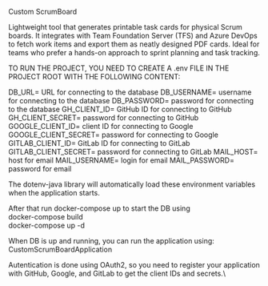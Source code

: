 Custom ScrumBoard

Lightweight tool that generates printable task cards for physical Scrum boards. It integrates with Team Foundation Server (TFS) and Azure DevOps to fetch work items and export them as neatly designed PDF cards. Ideal for teams who prefer a hands-on approach to sprint planning and task tracking.

TO RUN THE PROJECT, YOU NEED TO CREATE A .env FILE IN THE PROJECT ROOT WITH THE FOLLOWING CONTENT:

DB_URL= URL for connecting to the database
DB_USERNAME= username for connecting to the database
DB_PASSWORD= password for connecting to the database
GH_CLIENT_ID= GitHub ID for connecting to GitHub
GH_CLIENT_SECRET= password for connecting to GitHub
GOOGLE_CLIENT_ID= client ID for connecting to Google
GOOGLE_CLIENT_SECRET= password for connecting to Google
GITLAB_CLIENT_ID= GitLab ID for connecting to GitLab
GITLAB_CLIENT_SECRET= password for connecting to GitLab
MAIL_HOST= host for email
MAIL_USERNAME= login for email
MAIL_PASSWORD= password for email

The dotenv-java library will automatically load these environment variables when the application starts.

After that run docker-compose up to start the DB using \
docker-compose build\
docker-compose up -d

When DB is up and running, you can run the application using: CustomScrumBoardApplication

Autentication is done using OAuth2, so you need to register your application with GitHub, Google, and GitLab to get the client IDs and secrets.\
